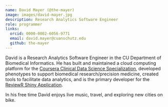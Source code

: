 ```yaml
---
name: David Mayer (@the-mayer)
image: images/david-mayer.jpg
description: Research Analytics Software Engineer
role: programmer
links:
  orcid: 0000-0002-6056-9771
  email: david.mayer@cuanschutz.edu
  github: the-mayer
---
```


David is a Research Analytics Software Engineer in the CU Department of Biomedical Informatics. He has built and maintained a cloud computing platform for the [Coursera Clinical Data Science Specialization](https://www.coursera.org/specializations/clinical-data-science), developed phenotypes to support biomedical research/precision medicine, created tools to facilitate data analytics, and is the primary developer for the [ReviewR Shiny Application](https://reviewr.thewileylab.org/).

In his free time David enjoys live music, travel, and exploring new cities on bike. 
